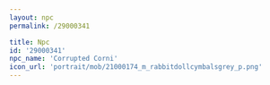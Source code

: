 ```yaml
---
layout: npc
permalink: /29000341

title: Npc
id: '29000341'
npc_name: 'Corrupted Corni'
icon_url: 'portrait/mob/21000174_m_rabbitdollcymbalsgrey_p.png'
---
```

